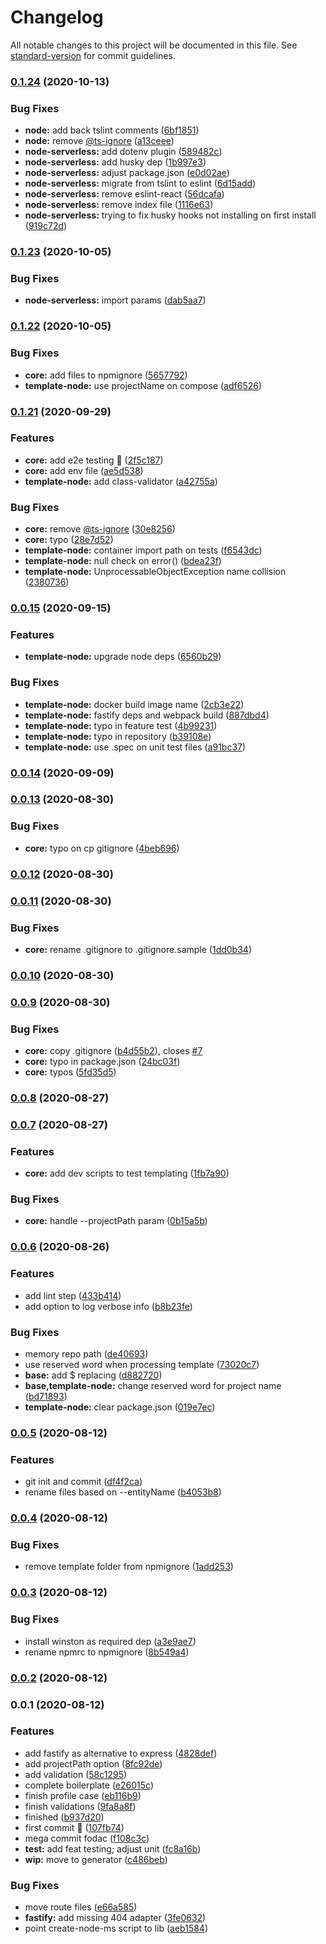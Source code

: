 # Changelog

All notable changes to this project will be documented in this file. See [standard-version](https://github.com/conventional-changelog/standard-version) for commit guidelines.

### [0.1.24](https://github.com/wandersonalves/create-node-ms/compare/v0.1.23...v0.1.24) (2020-10-13)

### Bug Fixes

- **node:** add back tslint comments ([6bf1851](https://github.com/wandersonalves/create-node-ms/commit/6bf1851bb2a822a5831f14b76bde43b900661b65))
- **node:** remove [@ts-ignore](https://github.com/ts-ignore) ([a13ceee](https://github.com/wandersonalves/create-node-ms/commit/a13ceeee83d8acddb57eb02d7b867fed3a365438))
- **node-serverless:** add dotenv plugin ([589482c](https://github.com/wandersonalves/create-node-ms/commit/589482cb601ec4f54bf86c7eb4cf6bfc86cc706e))
- **node-serverless:** add husky dep ([1b997e3](https://github.com/wandersonalves/create-node-ms/commit/1b997e3c27ef94f151259806788cfec31f97186d))
- **node-serverless:** adjust package.json ([e0d02ae](https://github.com/wandersonalves/create-node-ms/commit/e0d02ae9749425c8ba32448ea7f745be1d515c85))
- **node-serverless:** migrate from tslint to eslint ([6d15add](https://github.com/wandersonalves/create-node-ms/commit/6d15add6e39b30e7954e945c2cc7bbb635ee502b))
- **node-serverless:** remove eslint-react ([56dcafa](https://github.com/wandersonalves/create-node-ms/commit/56dcafac81526279b7994aca35145fd17316b178))
- **node-serverless:** remove index file ([1116e63](https://github.com/wandersonalves/create-node-ms/commit/1116e636f5acf9b8f974350622888ec8b9039148))
- **node-serverless:** trying to fix husky hooks not installing on first install ([919c72d](https://github.com/wandersonalves/create-node-ms/commit/919c72d479205d5ce22ee32dd5de51c3378b7905))

### [0.1.23](https://github.com/wandersonalves/create-node-ms/compare/v0.1.22...v0.1.23) (2020-10-05)

### Bug Fixes

- **node-serverless:** import params ([dab5aa7](https://github.com/wandersonalves/create-node-ms/commit/dab5aa74c43ed47f6f3fe3283dbae6300c3c4497))

### [0.1.22](https://github.com/wandersonalves/create-node-ms/compare/v0.1.21...v0.1.22) (2020-10-05)

### Bug Fixes

- **core:** add files to npmignore ([5657792](https://github.com/wandersonalves/create-node-ms/commit/56577927b45517efdef96284c4d2b7d174038c2f))
- **template-node:** use projectName on compose ([adf6526](https://github.com/wandersonalves/create-node-ms/commit/adf6526273f120cd23f8731408085bfa6bc3bc63))

### [0.1.21](https://github.com/wandersonalves/create-node-ms/compare/v0.0.15...v0.1.21) (2020-09-29)

### Features

- **core:** add e2e testing :rocket: ([2f5c187](https://github.com/wandersonalves/create-node-ms/commit/2f5c1871e99a63023ebc11fb86f8d7bd5b5e97ea))
- **core:** add env file ([ae5d538](https://github.com/wandersonalves/create-node-ms/commit/ae5d538ee631d7727e7d6ef0b48f4261d0eb9764))
- **template-node:** add class-validator ([a42755a](https://github.com/wandersonalves/create-node-ms/commit/a42755abb9bff250d9241ede3316dbcb16945b35))

### Bug Fixes

- **core:** remove [@ts-ignore](https://github.com/ts-ignore) ([30e8256](https://github.com/wandersonalves/create-node-ms/commit/30e8256e0e3ad729eadd451147f139a47021cd50))
- **core:** typo ([28e7d52](https://github.com/wandersonalves/create-node-ms/commit/28e7d521a4d1d466af9c6925f03a7c292107b894))
- **template-node:** container import path on tests ([f6543dc](https://github.com/wandersonalves/create-node-ms/commit/f6543dc7458952f2a7e6faa79f551e4bd3545047))
- **template-node:** null check on error() ([bdea23f](https://github.com/wandersonalves/create-node-ms/commit/bdea23f4190d88dfbcb57a1a05d30c5aacacd121))
- **template-node:** UnprocessableObjectException name collision ([2380736](https://github.com/wandersonalves/create-node-ms/commit/2380736e91638c0d28183df898e6e1a4f5ae66bf))

### [0.0.15](https://github.com/WandersonAlves/create-node-ms/compare/v0.0.14...v0.0.15) (2020-09-15)

### Features

- **template-node:** upgrade node deps ([6560b29](https://github.com/WandersonAlves/create-node-ms/commit/6560b29d5375643207dc6770270efe94e8896d6a))

### Bug Fixes

- **template-node:** docker build image name ([2cb3e22](https://github.com/WandersonAlves/create-node-ms/commit/2cb3e225ccf90720638f28925eeba22fde27bd96))
- **template-node:** fastify deps and webpack build ([887dbd4](https://github.com/WandersonAlves/create-node-ms/commit/887dbd4b0ef584410385ca50b35ddc306bc7618b))
- **template-node:** typo in feature test ([4b99231](https://github.com/WandersonAlves/create-node-ms/commit/4b992315637369ff2cda50f5e887bfe7cc819176))
- **template-node:** typo in repository ([b39108e](https://github.com/WandersonAlves/create-node-ms/commit/b39108ed147f0b04297b0f4a499472068e503cc7))
- **template-node:** use .spec on unit test files ([a91bc37](https://github.com/WandersonAlves/create-node-ms/commit/a91bc3735a24c183370a915220a9cf016ee87e64))

### [0.0.14](https://github.com/WandersonAlves/create-node-ms/compare/v0.0.13...v0.0.14) (2020-09-09)

### [0.0.13](https://github.com/WandersonAlves/create-node-ms/compare/v0.0.12...v0.0.13) (2020-08-30)

### Bug Fixes

- **core:** typo on cp gitignore ([4beb696](https://github.com/WandersonAlves/create-node-ms/commit/4beb696210252ad3c58e3d1f21acec53bd73507b))

### [0.0.12](https://github.com/WandersonAlves/create-node-ms/compare/v0.0.11...v0.0.12) (2020-08-30)

### [0.0.11](https://github.com/WandersonAlves/create-node-ms/compare/v0.0.9...v0.0.11) (2020-08-30)

### Bug Fixes

- **core:** rename .gitignore to .gitignore.sample ([1dd0b34](https://github.com/WandersonAlves/create-node-ms/commit/1dd0b340e81eb897fd7976780f1de32523eb7f2f))

### [0.0.10](https://github.com/WandersonAlves/create-node-ms/compare/v0.0.9...v0.0.10) (2020-08-30)

### [0.0.9](https://github.com/WandersonAlves/create-node-ms/compare/v0.0.8...v0.0.9) (2020-08-30)

### Bug Fixes

- **core:** copy .gitignore ([b4d55b2](https://github.com/WandersonAlves/create-node-ms/commit/b4d55b2ef896f2401a3c168fa219c55c3da10c04)), closes [#7](https://github.com/WandersonAlves/create-node-ms/issues/7)
- **core:** typo in package.json ([24bc03f](https://github.com/WandersonAlves/create-node-ms/commit/24bc03feed2ded17f8754b04350052f57e76e742))
- **core:** typos ([5fd35d5](https://github.com/WandersonAlves/create-node-ms/commit/5fd35d5741bccb48dbf3a1b533db75ffbad4cffd))

### [0.0.8](https://github.com/WandersonAlves/create-node-ms/compare/v0.0.7...v0.0.8) (2020-08-27)

### [0.0.7](https://github.com/WandersonAlves/create-node-ms/compare/v0.0.6...v0.0.7) (2020-08-27)

### Features

- **core:** add dev scripts to test templating ([1fb7a90](https://github.com/WandersonAlves/create-node-ms/commit/1fb7a90663b71bc60df02ae35f0dfae5eea09517))

### Bug Fixes

- **core:** handle --projectPath param ([0b15a5b](https://github.com/WandersonAlves/create-node-ms/commit/0b15a5b7e3f4302ab4b3ae62780a56e81110d9b3))

### [0.0.6](https://github.com/WandersonAlves/create-node-ms/compare/v0.0.5...v0.0.6) (2020-08-26)

### Features

- add lint step ([433b414](https://github.com/WandersonAlves/create-node-ms/commit/433b414a14c89593da3432054d7f5b7d14c00426))
- add option to log verbose info ([b8b23fe](https://github.com/WandersonAlves/create-node-ms/commit/b8b23fe21175ec514da85343e31bf904354f384e))

### Bug Fixes

- memory repo path ([de40693](https://github.com/WandersonAlves/create-node-ms/commit/de406930a733a75e16c99c295605ddae3609283f))
- use reserved word when processing template ([73020c7](https://github.com/WandersonAlves/create-node-ms/commit/73020c73e3fe1134f9f7bac41acc3bffd72bcb48))
- **base:** add \$ replacing ([d882720](https://github.com/WandersonAlves/create-node-ms/commit/d882720d60a20f25ab4c2d5c98c7b28d64987ba7))
- **base,template-node:** change reserved word for project name ([bd71893](https://github.com/WandersonAlves/create-node-ms/commit/bd718932779c94930a0c49cef5fef7f685961399))
- **template-node:** clear package.json ([019e7ec](https://github.com/WandersonAlves/create-node-ms/commit/019e7ec419ea30199418402ea3b030848cd85c24))

### [0.0.5](https://github.com/WandersonAlves/create-node-ms/compare/v0.0.4...v0.0.5) (2020-08-12)

### Features

- git init and commit ([df4f2ca](https://github.com/WandersonAlves/create-node-ms/commit/df4f2ca32413407f3acc22485db857f19313f379))
- rename files based on --entityName ([b4053b8](https://github.com/WandersonAlves/create-node-ms/commit/b4053b8c6bd8ce926f3c04463e89b3ee117f6908))

### [0.0.4](https://github.com/WandersonAlves/create-node-ms/compare/v0.0.3...v0.0.4) (2020-08-12)

### Bug Fixes

- remove template folder from npmignore ([1add253](https://github.com/WandersonAlves/create-node-ms/commit/1add253dbe891227152a387abf9e7c7b907d7159))

### [0.0.3](https://github.com/WandersonAlves/create-node-ms/compare/v0.0.2...v0.0.3) (2020-08-12)

### Bug Fixes

- install winston as required dep ([a3e9ae7](https://github.com/WandersonAlves/create-node-ms/commit/a3e9ae79c113cc86e584a3166bf79d379a7eee2e))
- rename npmrc to npmignore ([8b549a4](https://github.com/WandersonAlves/create-node-ms/commit/8b549a4efd531f1c7137fc5c5326dd1ac9af40a4))

### [0.0.2](https://github.com/WandersonAlves/create-node-ms/compare/v0.0.1...v0.0.2) (2020-08-12)

### 0.0.1 (2020-08-12)

### Features

- add fastify as alternative to express ([4828def](https://github.com/WandersonAlves/create-node-ms/commit/4828def046be14ca0f7b116eccf90016bc0b368a))
- add projectPath option ([8fc92de](https://github.com/WandersonAlves/create-node-ms/commit/8fc92de7c4eb25fdacef1dccdcb91de64bf7b1e2))
- add validation ([58c1295](https://github.com/WandersonAlves/create-node-ms/commit/58c129592b51c8268e489759f8ba492c17d3c898))
- complete boilerplate ([e26015c](https://github.com/WandersonAlves/create-node-ms/commit/e26015cf2ed1276bd5f0a4382d6a4a3f86eee296))
- finish profile case ([eb116b9](https://github.com/WandersonAlves/create-node-ms/commit/eb116b97d955adae219d6572653b092b14866446))
- finish validations ([9fa8a8f](https://github.com/WandersonAlves/create-node-ms/commit/9fa8a8f4d7a7d38aaccb848e023b05ca41e634e2))
- finished ([b937d20](https://github.com/WandersonAlves/create-node-ms/commit/b937d200fb55fd1b574d5ae63b3e1676c16ef293))
- first commit :rocket: ([107fb74](https://github.com/WandersonAlves/create-node-ms/commit/107fb74a01a660be29a6a7fe0b9c78df443f90a3))
- mega commit fodac ([f108c3c](https://github.com/WandersonAlves/create-node-ms/commit/f108c3c90db0060782b06fae1913cb50f79ba904))
- **test:** add feat testing; adjust unit ([fc8a16b](https://github.com/WandersonAlves/create-node-ms/commit/fc8a16b6632fc210916adb329313a301524ed64e))
- **wip:** move to generator ([c486beb](https://github.com/WandersonAlves/create-node-ms/commit/c486bebd73c644ca6a981e0f202fad6d94e2d51e))

### Bug Fixes

- move route files ([e66a585](https://github.com/WandersonAlves/create-node-ms/commit/e66a58561521d3431e9f6b72c22c501379a4920d))
- **fastify:** add missing 404 adapter ([3fe0632](https://github.com/WandersonAlves/create-node-ms/commit/3fe0632efa4064aaaf39370e4538788fdade1ad1))
- point create-node-ms script to lib ([aeb1584](https://github.com/WandersonAlves/create-node-ms/commit/aeb1584594afa18e6b70536655f9e03dcd039c41))
